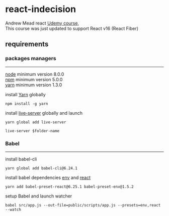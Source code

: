 # react-indecision
Andrew Mead react [Udemy course](https://www.udemy.com/react-2nd-edition/learn/v4/overview),  
This course was just updated to support React v16 (React Fiber)

## requirements

### packages managers
---
[node](https://nodejs.org/en/) minimum version 8.0.0  
[npm](https://www.npmjs.com/) minimum version 5.0.0  
[yarn](https://yarnpkg.com/lang/en/) minimum version 1.3.0

install [Yarn](https://yarnpkg.com/lang/en/) globally
```
npm install -g yarn
```

install [live-server](https://yarnpkg.com/en/package/live-server) globally and launch
```
yarn global add live-server
```
```
live-server $folder-name
```

### Babel
---
install babel-cli
```
yarn global add babel-cli@6.24.1
```

install babel dependencies [env](https://babeljs.io/docs/plugins/preset-env/) and [react](https://babeljs.io/docs/plugins/preset-react/)
```
yarn add babel-preset-react@6.25.1 babel-preset-env@1.5.2
```

setup Babel and launch watcher
```
babel src/app.js --out-file=public/scripts/app.js --presets=env,react --watch
```
